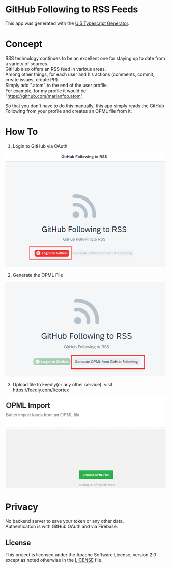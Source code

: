 # GitHub Following to RSS Feeds

This app was generated with the [UI5 Typescript Generator](https://github.com/ui5-community/generator-ui5-ts-app).

# Concept

RSS technology continues to be an excellent one for staying up to date from a variety of sources.  
GitHub also offers an RSS feed in various areas.  
Among other things, for each user and his actions (comments, commit, create issues, create PR).  
Simply add ".atom" to the end of the user profile.  
For example, for my profile it would be "https://github.com/marianfoo.atom".

So that you don't have to do this manually, this app simply reads the GitHub Following from your profile and creates an OPML file from it.


# How To

1. Login to GitHub via OAuth

![GitHub Login](./img/github_login.png)

2. Generate the OPML File

![Generate OPML File](./img/generate_opml.png)

3. Upload file to Feedly(or any other service). visit https://feedly.com/i/cortex

![Upload to Feedly](./img/upload_feedly.png)

# Privacy

No backend server to save your token or any other data.  
Authentication is with GitHub OAuth and via Firebase.  
 

## License

This project is licensed under the Apache Software License, version 2.0 except as noted otherwise in the [LICENSE](LICENSE) file.
